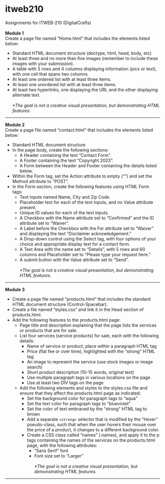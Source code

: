# itweb210
Assignments for ITWEB-210 (DigitalCrafts) <br><br>
<strong>Module 1</strong>
<br>
Create a page file named “Home.html” that includes the elements listed below:

- Standard HTML document structure (doctype, html, head, body, etc)
- At least three and no more than five images (remember to include these images with your submission).
- A table with 3 rows and 4 columns displaying information (pics or text), with one cell that spans two columns.
- At least one ordered list with at least three items.
- At least one unordered list with at least three items.
- At least two hyperlinks, one displaying the URL and the other displaying alternate text.
<br><br>
<em>*The goal is not a creative visual presentation, but demonstrating HTML features.</em>
<hr>
<strong>Module 2</strong>
<br>
Create a page file named “contact.html” that includes the elements listed below:

- Standard HTML document structure
- In the page body, create the following sections:
  - A Header containing the text “Contact Form”.
  - A Footer containing the text “Copyright 2023”.
  - A Form between the Header and Footer containing the details listed below.
- Within the Form tag, set the Action attribute to empty (“”) and set the Method attribute to “POST”.
- In the Form section, create the following features using HTML Form tags:
  - Text inputs named Name, City and Zip Code.
  - Placeholder text for each of the text inputs, and no Value attribute present.
  - Unique ID values for each of the text inputs.
  - A Checkbox with the Name attribute set to “Confirmed” and the ID attribute set to “Waiver”.
  - A Label before the Checkbox with the For attribute set to “Waiver” and displaying the text “Disclaimer acknowledgement.”
  - A Drop-down control using the Select tag, with four options of your choice and appropriate display text for a contact form.
  - A Text Area with the name set to “Details”, with 5 rows and 60 columns and Placeholder set to “Please type your request here.”
  - A submit button with the Value attribute set to “Send”.
<br><br>
<em>*The goal is not a creative visual presentation, but demonstrating HTML features.</em>
<hr>

<strong>Module 3</strong>
<br>

  - Create a page file named “products.html” that includes the standard HTML document structure (Control-Spacebar).
  - Create a file named “styles.css” and link it in the Head section of products.html.
  - Add the following features to the products.html page:
    - Page title and description explaining that the page lists the services or products that are for sale.
    - List four services (service products) for sale, each with the following details:
      - Name of service or product, place within a paragraph HTML tag
      - Price (flat fee or over time), highlighted with the “strong” HTML tag
      - An image to represent the service (use stock images or image search)
      - Short product description (10-15 words, original text)
      - Use multiple paragraph tags in various locations on the page
      - Use at least two DIV tags on the page
    - Add the following elements and styles to the styles.css file and ensure that they affect the products.html page as indicated:
      - Set the background color for paragraph tags to “aqua”
      - Set the text color for paragraph tags to “blueviolet”
      - Set the color of text embraced by the “strong” HTML tag to brown
      - Add a separate `<strong>` selector that is modified by the “Hover” pseudo-class, such that when the user hovers their mouse over the price of a product, it changes to a different background color.
      - Create a CSS class called “names” (.names), and apply it to the p tags containing the names of the services on the products.html page, with the following attributes:
        - “Sans Serif” font
        - Font size set to “Larger”
<br><br>
<em>*The goal is not a creative visual presentation, but demonstrating HTML features.</em>
<hr>